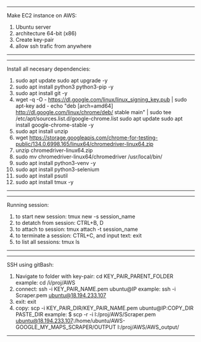---------------------------------------------------
Make EC2 instance on AWS:

1) Ubuntu server
2) architecture 64-bit (x86)
3) Create key-pair
4) allow ssh trafic from anywhere
---------------------------------------------------

---------------------------------------------------
Install all necesary dependencies:

1) sudo apt update
   sudo apt upgrade -y
2) sudo apt install python3 python3-pip -y
3) sudo apt install git -y
4) wget -q -O - https://dl.google.com/linux/linux_signing_key.pub | sudo apt-key add -
   echo "deb [arch=amd64] http://dl.google.com/linux/chrome/deb/ stable main" | sudo tee /etc/apt/sources.list.d/google-chrome.list
   sudo apt update
   sudo apt install google-chrome-stable -y
5) sudo apt install unzip
6) wget https://storage.googleapis.com/chrome-for-testing-public/134.0.6998.165/linux64/chromedriver-linux64.zip
7) unzip chromedriver-linux64.zip
8) sudo mv chromedriver-linux64/chromedriver /usr/local/bin/
9) sudo apt install python3-venv -y
10) sudo apt install python3-selenium
11) sudo apt install psutil
12) sudo apt install tmux -y
---------------------------------------------------

---------------------------------------------------
Running session:

1) to start new session: tmux new -s session_name
2) to detatch from session: CTRL+B, D
3) to attach to session: tmux attach -t session_name
4) to terminate a session: CTRL+C, and input text: exit
5) to list all sessions: tmux ls
---------------------------------------------------

---------------------------------------------------
SSH using gitBash:
1) Navigate to folder with key-pair: cd KEY_PAIR_PARENT_FOLDER    example: cd /i/proj/AWS
2) connect: ssh -i KEY_PAIR_NAME.pem ubuntu@IP   example: ssh -i Scraper.pem ubuntu@18.194.233.107
3) exit: exit
4) copy: scp -i KEY_PAIR_DIR/KEY_PAIR_NAME.pem ubuntu@IP:COPY_DIR PASTE_DIR    example: $ scp -r -i I:/proj/AWS/Scraper.pem ubuntu@18.194.233.107:/home/ubuntu/AWS-GOOGLE_MY_MAPS_SCRAPER/OUTPUT I:/proj/AWS/AWS_output/
---------------------------------------------------
